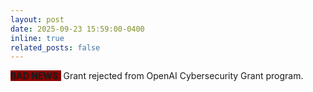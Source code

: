 ```yaml
---
layout: post
date: 2025-09-23 15:59:00-0400
inline: true
related_posts: false
---
```


<b style = "background-color:#8B0000;"> BAD NEWS:</b> Grant rejected from OpenAI Cybersecurity Grant program.